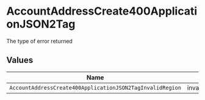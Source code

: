 # AccountAddressCreate400ApplicationJSON2Tag

The type of error returned


## Values

| Name                                                      | Value                                                     |
| --------------------------------------------------------- | --------------------------------------------------------- |
| `AccountAddressCreate400ApplicationJSON2TagInvalidRegion` | invalid_region                                            |